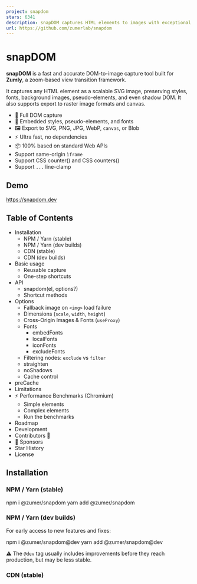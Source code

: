 ```yaml
---
project: snapdom
stars: 6341
description: snapDOM captures HTML elements to images with exceptional speed and accuracy.
url: https://github.com/zumerlab/snapdom
---
```


snapDOM
=======

**snapDOM** is a fast and accurate DOM-to-image capture tool built for **Zumly**, a zoom-based view transition framework.

It captures any HTML element as a scalable SVG image, preserving styles, fonts, background images, pseudo-elements, and even shadow DOM. It also supports export to raster image formats and canvas.

-   📸 Full DOM capture
-   🎨 Embedded styles, pseudo-elements, and fonts
-   🖼️ Export to SVG, PNG, JPG, WebP, `canvas`, or Blob
-   ⚡ Ultra fast, no dependencies
-   📦 100% based on standard Web APIs
-   Support same-origin `ìframe`
-   Support CSS counter() and CSS counters()
-   Support `...` line-clamp

Demo
----

https://snapdom.dev

Table of Contents
-----------------

-   Installation
    -   NPM / Yarn (stable)
    -   NPM / Yarn (dev builds)
    -   CDN (stable)
    -   CDN (dev builds)
-   Basic usage
    -   Reusable capture
    -   One-step shortcuts
-   API
    -   snapdom(el, options?)
    -   Shortcut methods
-   Options
    -   Fallback image on `<img>` load failure
    -   Dimensions (`scale`, `width`, `height`)
    -   Cross-Origin Images & Fonts (`useProxy`)
    -   Fonts
        -   embedFonts
        -   localFonts
        -   iconFonts
        -   excludeFonts
    -   Filtering nodes: `exclude` vs `filter`
    -   straighten
    -   noShadows
    -   Cache control
-   preCache
-   Limitations
-   ⚡ Performance Benchmarks (Chromium)
    -   Simple elements
    -   Complex elements
    -   Run the benchmarks
-   Roadmap
-   Development
-   Contributors 🙌
-   💖 Sponsors
-   Star History
-   License

Installation
------------

### NPM / Yarn (stable)

npm i @zumer/snapdom
yarn add @zumer/snapdom

### NPM / Yarn (dev builds)

For early access to new features and fixes:

npm i @zumer/snapdom@dev
yarn add @zumer/snapdom@dev

⚠️ The `@dev` tag usually includes improvements before they reach production, but may be less stable.

### CDN (stable)

<!-- Minified UMD build -->
<script src\="https://unpkg.com/@zumer/snapdom/dist/snapdom.min.js"\></script\>

<!-- ES Module build -->
<script type\="module"\>
  import { snapdom } from "https://unpkg.com/@zumer/snapdom/dist/snapdom.mjs";
</script\>

### CDN (dev builds)

<!-- Minified UMD build (dev) -->
<script src\="https://unpkg.com/@zumer/snapdom@dev/dist/snapdom.min.js"\></script\>

<!-- ES Module build (dev) -->
<script type\="module"\>
  import { snapdom } from "https://unpkg.com/@zumer/snapdom@dev/dist/snapdom.mjs";
</script\>

Basic usage
-----------

### Reusable capture

const el \= document.querySelector('#target');
const result \= await snapdom(el);

const img \= await result.toPng();
document.body.appendChild(img);

await result.download({ format: 'jpg', filename: 'my-capture' });

### One-step shortcuts

const el \= document.querySelector('#target');
const png \= await snapdom.toPng(el);
document.body.appendChild(png);

const blob \= await snapdom.toBlob(el);

API
---

### `snapdom(el, options?)`

Returns an object with reusable export methods:

{
  url: string;
  toRaw(): string;
  toImg(): Promise<HTMLImageElement\>; // deprecated 
  toSvg(): Promise<HTMLImageElement\>;
  toCanvas(): Promise<HTMLCanvasElement\>;
  toBlob(options?): Promise<Blob\>;
  toPng(options?): Promise<HTMLImageElement\>;
  toJpg(options?): Promise<HTMLImageElement\>;
  toWebp(options?): Promise<HTMLImageElement\>;
  download(options?): Promise<void\>;
}

### Shortcut methods

Method

Description

`snapdom.toImg(el, options?)`

Returns an SVG `HTMLImageElement` (deprecated)

`snapdom.toSvg(el, options?)`

Returns an SVG `HTMLImageElement`

`snapdom.toCanvas(el, options?)`

Returns a `Canvas`

`snapdom.toBlob(el, options?)`

Returns an SVG or raster `Blob`

`snapdom.toPng(el, options?)`

Returns a PNG image

`snapdom.toJpg(el, options?)`

Returns a JPG image

`snapdom.toWebp(el, options?)`

Returns a WebP image

`snapdom.download(el, options?)`

Triggers a download

Options
-------

> ✅ **Note:** Style compression is now always on internally. The `compress` option has been removed.

All capture methods accept an `options` object:

Option

Type

Default

Description

`fast`

boolean

`true`

Skips small idle delays for faster results

`embedFonts`

boolean

`false`

Inlines non-icon fonts (icon fonts always on)

`localFonts`

array

`[]`

Local fonts `{ family, src, weight?, style? }`

`iconFonts`

string|RegExp|Array

`[]`

Extra icon font matchers

`excludeFonts`

object

`{}`

Exclude families/domains/subsets during embedding

`scale`

number

`1`

Output scale multiplier

`dpr`

number

`devicePixelRatio`

Device pixel ratio

`width`

number

\-

Output width

`height`

number

\-

Output height

`backgroundColor`

string

`"#fff"`

Fallback color for JPG/WebP

`quality`

number

`1`

Quality for JPG/WebP (0 to 1)

`useProxy`

string

`''`

Proxy base for CORS fallbacks

`type`

string

`svg`

Default Blob type (`svg`|`png`|`jpg`|`webp`)

`exclude`

string\[\]

\-

CSS selectors to exclude

`excludeMode`

`"hide"`|`"remove"`

`"hide"`

How `exclude` is applied

`filter`

function

\-

Custom predicate `(el) => boolean`

`filterMode`

`"hide"`|`"remove"`

`"hide"`

How `filter` is applied

`cache`

string

`"soft"`

`disabled` | `soft` | `auto` | `full`

`placeholders`

boolean

`true`

Show placeholders for images/CORS iframes

`fallbackURL`

string | function

\-

Fallback image for `<img>` load failure

`straighten`

boolean

`false`

Straightens the root: removes `translate/rotate` but preserves `scale/skew`, producing a flat, reusable capture

`noShadows`

boolean

`false`

Do not expand the root’s bounding box for shadows/blur/outline, and strip those visual effects from the cloned root

### Fallback image on `<img>` load failure

Provide a default image for failed `<img>` loads. You can pass a fixed URL or a callback that receives measured dimensions and returns a URL (handy to generate dynamic placeholders).

// 1) Fixed URL fallback
await snapdom.toSvg(element, {
  fallbackURL: '/images/fallback.png'
});

// 2) Dynamic placeholder via callback
await snapdom.toSvg(element, {
  fallbackURL: ({ width: 300, height: 150 }) \=>
    \`https://placehold.co/${width}x${height}\`
});

// 3) With proxy (if your fallback host has no CORS)
await snapdom.toSvg(element, {
  fallbackURL: ({ width \= 300, height \= 150 }) \=>
    \`https://dummyimage.com/${width}x${height}/cccccc/666.png&text=img\`,
  useProxy: 'https://proxy.corsfix.com/?'
});

Notes:

-   If the fallback image also fails to load, snapDOM replaces the `<img>` with a placeholder block preserving width/height.
-   Width/height used by the callback are gathered from the original element (dataset, style/attrs, etc.) when available.

### Dimensions (`scale`, `width`, `height`)

-   If `scale` is provided, it **takes precedence** over `width`/`height`.
-   If only `width` is provided, height scales proportionally (and vice versa).
-   Providing both `width` and `height` forces an exact size (may distort).

### Cross-Origin Images & Fonts (`useProxy`)

By default snapDOM tries `crossOrigin="anonymous"` (or `use-credentials` for same-origin). If an asset is CORS-blocked, you can set `useProxy` to a prefix URL that forwards the actual `src`:

await snapdom.toPng(el, {
  useProxy: 'https://proxy.corsfix.com/?' // Note: Any cors proxy could be used 'https://proxy.corsfix.com/?'
});

-   The proxy is only used as a **fallback**; same-origin and CORS-enabled assets skip it.

### Fonts

#### `embedFonts`

When `true`, snapDOM embeds **non-icon** `@font-face` rules detected as used within the captured subtree. Icon fonts (Font Awesome, Material Icons, etc.) are embedded **always**.

#### `localFonts`

If you serve fonts yourself or have data URLs, you can declare them here to avoid extra CSS discovery:

await snapdom.toPng(el, {
  embedFonts: true,
  localFonts: \[
    { family: 'Inter', src: '/fonts/Inter-Variable.woff2', weight: 400, style: 'normal' },
    { family: 'Inter', src: '/fonts/Inter-Italic.woff2', style: 'italic' }
  \]
});

#### `iconFonts`

Add custom icon families (names or regex matchers). Useful for private icon sets:

await snapdom.toPng(el, {
  iconFonts: \['MyIcons', /^(Remix|Feather) Icons?$/i\]
});

#### `excludeFonts`

Skip specific non-icon fonts to speed up capture or avoid unnecessary downloads.

await snapdom.toPng(el, {
  embedFonts: true,
  excludeFonts: {
    families: \['Noto Serif', 'SomeHeavyFont'\],     // skip by family name
    domains: \['fonts.gstatic.com', 'cdn.example'\], // skip by source host
    subsets: \['cyrillic-ext'\]                      // skip by unicode-range subset tag
  }
});

_Notes_

-   `excludeFonts` only applies to **non-icon** fonts. Icon fonts are always embedded.
-   Matching is case-insensitive for `families`. Hosts are matched by substring against the resolved URL.

#### Filtering nodes: `exclude` vs `filter`

-   `exclude`: remove by **selector**.
-   `excludeMode`: `hide` applies `visibility:hidden` CSS rule on excluded nodes and the layout remains as the original. `remove` do not clone excluded nodes at all.
-   `filter`: advanced predicate per element (return `false` to drop).
-   `filterMode`: `hide` applies `visibility:hidden` CSS rule on filtered nodes and the layout remains as the original. `remove` do not clone filtered nodes at all.

**Example: filter out elements with `display:none`:**

/\*\*
 \* Example filter: skip elements with display:none
 \* @param {Element} el
 \* @returns {boolean} true = keep, false = exclude
 \*/
function filterHidden(el) {
  const cs \= window.getComputedStyle(el);
  if (cs.display \=== 'none') return false;
  return true;
}

await snapdom.toPng(document.body, { filter: filterHidden });

**Example with `exclude`:** remove banners or tooltips by selector

await snapdom.toPng(el, {
  exclude: \['.cookie-banner', '.tooltip', '\[data-test="debug"\]'\]
});

### Straighten

When capturing rotated or translated elements, you may want to **straighten** the root so the snapshot can be reused in another layout without inheriting those transforms.

-   **`straighten: true`**  
    Straightens the cloned root: **removes `translate` and `rotate`** but **keeps `scale/skew`** to preserve proportions.  
    The output is **flat, upright, and ready** to embed elsewhere.

### noShadows

-   **`noShadows: true`**  
    Prevents expanding the bounding box for shadows, blur, or outline on the root, and also strips `box-shadow`, `text-shadow`, `filter: blur()/drop-shadow()`, and `outline` from the cloned root.

> 💡 **Tip:** Using both (`straighten` + `noShadows`) produces a strict, minimal bounding box with no visual bleed.

**Example**

// Straighten and remove shadow bleed
await snapdom.toSvg(el, { straighten: true, noShadows: true });

Cache control
-------------

SnapDOM maintains internal caches for images, backgrounds, resources, styles, and fonts. You can control how they are cleared between captures using the `cache` option:

Mode

Description

`"disabled"`

No cache

`"soft"`

Clears session caches (`styleMap`, `nodeMap`, `styleCache`) _(default)_

`"auto"`

Minimal cleanup: only clears transient maps

`"full"`

Keeps all caches (nothing is cleared, maximum performance)

**Examples:**

// Use minimal but fast cache
await snapdom.toPng(el, { cache: 'auto' });

// Keep everything in memory between captures
await snapdom.toPng(el, { cache: 'full' });

// Force a full cleanup on every capture
await snapdom.toPng(el, { cache: 'disabled' });

`preCache()` – Optional helper
------------------------------

Preloads external resources to avoid first-capture stalls (helpful for big/complex trees).

import { preCache } from '@zumer/snapdom';

await preCache({
  root: document.body,
  embedFonts: true,
  localFonts: \[{ family: 'Inter', src: '/fonts/Inter.woff2', weight: 400 }\],
  useProxy: 'https://proxy.corsfix.com/?'
});

Limitations
-----------

-   External images should be CORS-accessible (use `useProxy` option for handling CORS denied)
-   When WebP format is used on Safari, it will fallback to PNG rendering.
-   `@font-face` CSS rule is well supported, but if need to use JS `FontFace()`, see this workaround `#43`

Performance Benchmarks
----------------------

**Setup.** Vitest benchmarks on Chromium, repo tests. Hardware may affect results. Values are **average capture time (ms)** → lower is better.

### Simple elements

Scenario

SnapDOM current

SnapDOM v1.9.9

html2canvas

html-to-image

Small (200×100)

**0.5 ms**

0.8 ms

67.7 ms

3.1 ms

Modal (400×300)

**0.5 ms**

0.8 ms

75.5 ms

3.6 ms

Page View (1200×800)

**0.5 ms**

0.8 ms

114.2 ms

3.3 ms

Large Scroll (2000×1500)

**0.5 ms**

0.8 ms

186.3 ms

3.2 ms

Very Large (4000×2000)

**0.5 ms**

0.9 ms

425.9 ms

3.3 ms

* * *

### Complex elements

Scenario

SnapDOM current

SnapDOM v1.9.9

html2canvas

html-to-image

Small (200×100)

**1.6 ms**

3.3 ms

68.0 ms

14.3 ms

Modal (400×300)

**2.9 ms**

6.8 ms

87.5 ms

34.8 ms

Page View (1200×800)

**17.5 ms**

50.2 ms

178.0 ms

429.0 ms

Large Scroll (2000×1500)

**54.0 ms**

201.8 ms

735.2 ms

984.2 ms

Very Large (4000×2000)

**171.4 ms**

453.7 ms

1,800.4 ms

2,611.9 ms

### Run the benchmarks

git clone https://github.com/zumerlab/snapdom.git
cd snapdom
npm install
npm run test:benchmark

Roadmap
-------

Planned improvements for future versions of SnapDOM:

-   **Implement plugin system** SnapDOM will support external plugins to extend or override internal behavior (e.g. custom node transformers, exporters, or filters).
    
-   **Refactor to modular architecture** Internal logic will be split into smaller, focused modules to improve maintainability and code reuse.
    
-   **Decouple internal logic from global options** Functions will be redesigned to avoid relying directly on `options`. A centralized capture context will improve clarity, autonomy, and testability. See `next` branch
    
-   **Expose cache control** Users will be able to manually clear image and font caches or configure their own caching strategies.
    
-   **Auto font preloading** Required fonts will be automatically detected and preloaded before capture, reducing the need for manual `preCache()` calls.
    
-   **Document plugin development** A full guide will be provided for creating and registering custom SnapDOM plugins.
    
-   **Make export utilities tree-shakeable** Export functions like `toPng`, `toJpg`, `toBlob`, etc. will be restructured into independent modules to support tree shaking and minimal builds.
    

Have ideas or feature requests? Feel free to share suggestions or feedback in GitHub Discussions.

Development
-----------

To contribute or build snapDOM locally:

# Clone the repository
git clone https://github.com/zumerlab/snapdom.git
cd snapdom

# Switch to dev branch
git checkout dev

# Install dependencies
npm install

# Compile the library (ESM, CJS, and minified versions)
npm run compile

# Install playwright browsers (necessary for running tests)
npx playwright install

# Run tests
npm test

# Run Benchmarks
npm run test:benchmark

The main entry point is in `src/`, and output bundles are generated in the `dist/` folder.

For detailed contribution guidelines, please see CONTRIBUTING.

Contributors
------------

Sponsors
--------

Special thanks to @megaphonecolin, @sdraper69, @reynaldichernando and @gamma-app, for supporting this project!

If you'd like to support this project too, you can become a sponsor.

Star History
------------

License
-------

MIT © Zumerlab
